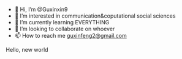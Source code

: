 - 👋 Hi, I’m @Guxinxin9
- 👀 I’m interested in communication&coputational social sciences
- 🌱 I’m currently learning EVERYTHING
- 💞️ I’m looking to collaborate on whoever
- 📫 How to reach me guxinfeng2@gmail.com

<!---
Guxinxin9/Guxinxin9 is a ✨ special ✨ repository because its `README.md` (this file) appears on your GitHub profile.
You can click the Preview link to take a look at your changes.
--->
Hello, new world
